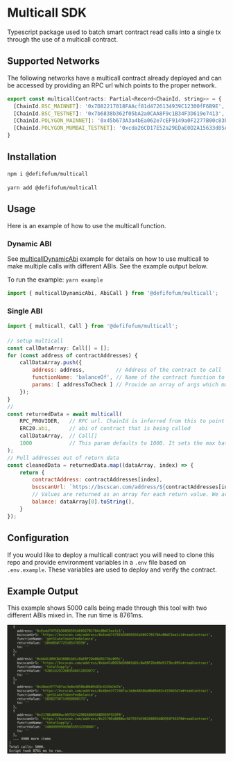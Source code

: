 # Multicall SDK

Typescript package used to batch smart contract read calls into a single tx through the use of a multicall contract.   

## Supported Networks
The following networks have a multicall contract already deployed and can be accessed by providing an RPC url which points to the proper network. 

```javascript
export const multicallContracts: Partial<Record<ChainId, string>> = {
  [ChainId.BSC_MAINNET]: '0x7D82217018FAAcf81d4726134939C12300fF6B9E',
  [ChainId.BSC_TESTNET]: '0x7b6838b362f05bA2a0CAA8F9c1B34F3D619e7413',
  [ChainId.POLYGON_MAINNET]: '0x45b673A3a4bEa062e7cEF9149a0F2277B00c83b4',
  [ChainId.POLYGON_MUMBAI_TESTNET]: '0xcda26CD17E52a29EDaE0D2A15633d85A4594eC10',
}
```

<!-- TODO: 
* Ethereum 
* Polygon
* Avax
 -->

## Installation
```
npm i @defifofum/multicall

yarn add @defifofum/multicall
```

## Usage
Here is an example of how to use the multicall function.

### Dynamic ABI 

See [multicallDynamicAbi](./examples/multicallDynamicAbi.ts) example for details on how to use multicall to make multiple calls with different ABIs. See the example output below.

To run the example: `yarn example`  

```javascript
import { multicallDynamicAbi, AbiCall } from '@defifofum/multicall';
```

### Single ABI 

```javascript
import { multicall, Call } from '@defifofum/multicall';

// setup multicall
const callDataArray: Call[] = [];
for (const address of contractAddresses) {
    callDataArray.push({
        address: address,          // Address of the contract to call
        functionName: 'balanceOf', // Name of the contract function to call
        params: [ addressToCheck ] // Provide an array of args which map to arg0, arg1, argN
    });
}
// 
const returnedData = await multicall(
    RPC_PROVIDER,   // RPC url. ChainId is inferred from this to point to the proper contract
    ERC20.abi,      // abi of contract that is being called
    callDataArray,  // Call[]
    1000            // This param defaults to 1000. It sets the max batch limit per multicall call
);
// Pull addresses out of return data
const cleanedData = returnedData.map((dataArray, index) => {
    return {
        contractAddress: contractAddresses[index],
        bscscanUrl: `https://bscscan.com/address/${contractAddresses[index]}#readContract`,
        // Values are returned as an array for each return value. We are pulling out the singular balance variable here
        balance: dataArray[0].toString(),
    }
});
```


## Configuration
If you would like to deploy a multicall contract you will need to clone this repo and provide environment variables in a `.env` file based on `.env.example`. These variables are used to deploy and verify the contract. 


## Example Output
This example shows 5000 calls being made through this tool with two different ABIs mixed in. The run time is 8761ms.

![](images/multicall-dynamic-abi.png)